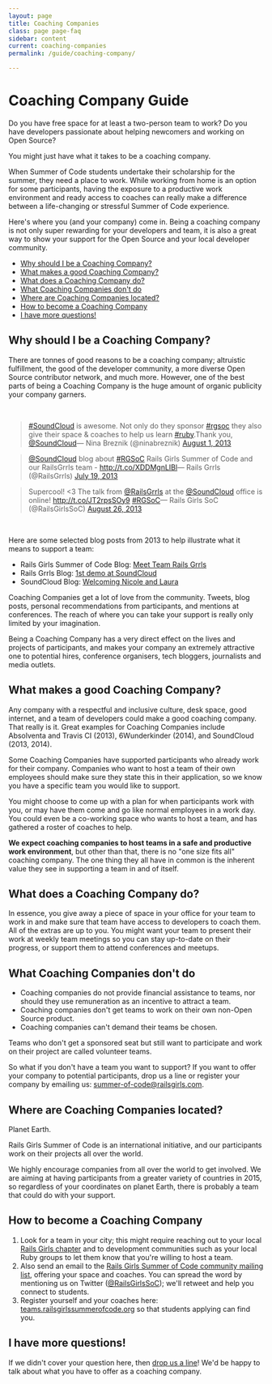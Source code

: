 ```yaml
---
layout: page
title: Coaching Companies
class: page page-faq
sidebar: content
current: coaching-companies
permalink: /guide/coaching-company/

---
```

<h1>Coaching Company Guide</h1>

Do you have free space for at least a two-person team to work? Do you have
developers passionate about helping newcomers and working on Open Source?

You might just have what it takes to be a coaching company.

When Summer of Code students undertake their scholarship for the summer, they
need a place to work. While working from home is an option for some
participants, having the exposure to a productive work environment and ready
access to coaches can really make a difference between a life-changing or
stressful Summer of Code experience.

Here's where you (and your company) come in. Being a coaching company is not
only super rewarding for your developers and team, it is also a great way to
show your support for the Open Source and your local developer community.


* <a href="#q1">Why should I be a Coaching Company?</a>
* <a href="#q2">What makes a good Coaching Company?</a>
* <a href="#q3">What does a Coaching Company do?</a>
* <a href="#q4">What Coaching Companies don't do</a>
* <a href="#q5">Where are Coaching Companies located?</a>
* <a href="#q6">How to become a Coaching Company</a>
* <a href="#q7">I have more questions!</a>


<h2 id="q1">Why should I be a Coaching Company?</h2>

There are tonnes of good reasons to be a coaching company; altruistic
fulfillment, the good of the developer community, a more diverse Open Source
contributor network, and much more. However, one of the best parts of being a
Coaching Company is the huge amount of organic publicity your company garners.

<br>

<blockquote class="twitter-tweet" lang="en"><a href="https://twitter.com/search?q=%23SoundCloud&amp;src=hash">#SoundCloud</a> is awesome. Not only do they sponsor <a href="https://twitter.com/search?q=%23rgsoc&amp;src=hash">#rgsoc</a> they also give their space &amp; coaches to help us learn <a href="https://twitter.com/search?q=%23ruby&amp;src=hash">#ruby</a>.Thank you, <a href="https://twitter.com/SoundCloud">@SoundCloud</a>&mdash; Nina Breznik (@ninabreznik) <a href="https://twitter.com/ninabreznik/statuses/362902830358605825">August 1, 2013</a></blockquote>
<script async="async" src="//platform.twitter.com/widgets.js" charset="utf-8"></script>

<blockquote class="twitter-tweet" lang="en"><a href="https://twitter.com/SoundCloud">@SoundCloud</a> blog about <a href="https://twitter.com/search?q=%23RGSoC&amp;src=hash">#RGSoC</a> Rails Girls Summer of Code and our RailsGrrls team - <a href="http://t.co/XDDMgnLIBl">http://t.co/XDDMgnLIBl</a>&mdash; Rails Grrls (@RailsGrrls) <a href="https://twitter.com/RailsGrrls/statuses/358197565512093696">July 19, 2013</a></blockquote>
<script async="async" src="//platform.twitter.com/widgets.js" charset="utf-8"></script>

<blockquote class="twitter-tweet" lang="en">Supercool! &lt;3 The talk from <a href="https://twitter.com/RailsGrrls">@RailsGrrls</a> at the <a href="https://twitter.com/SoundCloud">@SoundCloud</a> office is online! <a href="http://t.co/JT2rpsSOy9">http://t.co/JT2rpsSOy9</a> <a href="https://twitter.com/search?q=%23RGSoC&amp;src=hash">#RGSoC</a>&mdash; Rails Girls SoC (@RailsGirlsSoC) <a href="https://twitter.com/RailsGirlsSoC/statuses/371982999614935040">August 26, 2013</a></blockquote>
<script async="async" src="//platform.twitter.com/widgets.js" charset="utf-8"></script>

<br>

Here are some selected blog posts from 2013 to help illustrate what it means to
support a team:

* Rails Girls Summer of Code Blog: <a href="http://2013.railsgirlssummerofcode.org/blog/meet-team-rails-grrls">Meet Team Rails Grrls</a>
* Rails Grrls Blog: <a href="http://railsgrrls.tumblr.com/post/59391220574/blast-from-the-past-1st-demo-at-soundcloud">1st demo at SoundCloud</a>
* SoundCloud Blog: <a href="http://blog.soundcloud.com/2013/07/19/rails-girls-summer-of-code-welcoming-nicole-and-laura">Welcoming Nicole and Laura</a>

Coaching Companies get a lot of love from the community. Tweets, blog posts,
personal recommendations from participants, and mentions at conferences. The
reach of where you can take your support is really only limited by your
imagination.

Being a Coaching Company has a very direct effect on the lives and projects of
participants, and makes your company an extremely attractive one to potential
hires, conference organisers, tech bloggers, journalists and media outlets.


<h2 id="q2">What makes a good Coaching Company?</h2>

Any company with a respectful and inclusive culture, desk space, good internet, and a team of
developers could make a good coaching company. That really is it. Great
examples for Coaching Companies include Absolventa and
Travis CI (2013), 6Wunderkinder (2014), and SoundCloud (2013, 2014).

Some Coaching Companies have supported participants who already work for their
company. Companies who want to host a team of their own employees should make
sure they state this in their application, so we know you have a specific team
you would like to support.

You might choose to come up with a plan for when participants work with you, or
may have them come and go like normal employees in a work day. You could even
be a co-working space who wants to host a team, and has gathered a roster of
coaches to help.

**We expect coaching companies to host teams in a safe and productive work
environment**, but other than that, there is no "one size fits all" coaching company. 
The one thing they all have in common is the inherent value they see in supporting a 
team in and of itself.




<h2 id="q3">What does a Coaching Company do?</h2>

In essence, you give away a piece of space in your office for your team to work
in and make sure that team have access to developers to coach them. All of the
extras are up to you. You might want your team to present their work at weekly
team meetings so you can stay up-to-date on their progress, or support them to
attend conferences and meetups.


<h2 id="q4">What Coaching Companies don't do</h2>

* Coaching companies do not provide financial assistance to teams, nor should
  they use remuneration as an incentive to attract a team.
* Coaching companies don't get teams to work on their own non-Open Source
  product.
* Coaching companies can't demand their teams be chosen.

Teams who don't get a sponsored seat but still want to participate and work on
their project are called volunteer teams.

So what if you don't have a team you want to support? If you want to offer your
company to potential participants, drop us a line or register your company by
emailing us: <a
href="mailto:summer-of-code@railsgirls.com">summer-of-code@railsgirls.com</a>.

<h2 id="q5">Where are Coaching Companies located?</h2>

Planet Earth.

Rails Girls Summer of Code is an international initiative, and our participants
work on their projects all over the world.

We highly encourage companies from all over the world to get involved. We are
aiming at having participants from a greater variety of countries in 2015, so
regardless of your coordinates on planet Earth, there is probably a team that
could do with your support.

<h2 id="q6">How to become a Coaching Company</h2>

1) Look for a team in your city; this might require reaching out to your local <a href="http://railsgirls.com/">Rails Girls chapter</a> and to development communities such as your local Ruby groups to let them know that you're willing to host a team.  
2) Also send an email to the <a href="https://groups.google.com/forum/#!forum/rails-girls-summer-of-code-community">Rails Girls Summer of Code community mailing list</a>,
offering your space and coaches. You can spread the word by mentioning us on Twitter (<a href="http://www.twitter.com/railsgirlsoc">@RailsGirlsSoC</a>); we'll retweet and help you connect to students.  
3) Register yourself and your coaches here: <a href="http://teams.railsgirlssummerofcode.org">teams.railsgirlssummerofcode.org</a> so that students applying can find you.  




<h2 id="q7">I have more questions!</h2>

If we didn't cover your question here, then
<a href="mailto:summer-of-code@railsgirls.com">drop us a line</a>!
We'd be happy to talk about what you have to offer as a coaching company.
